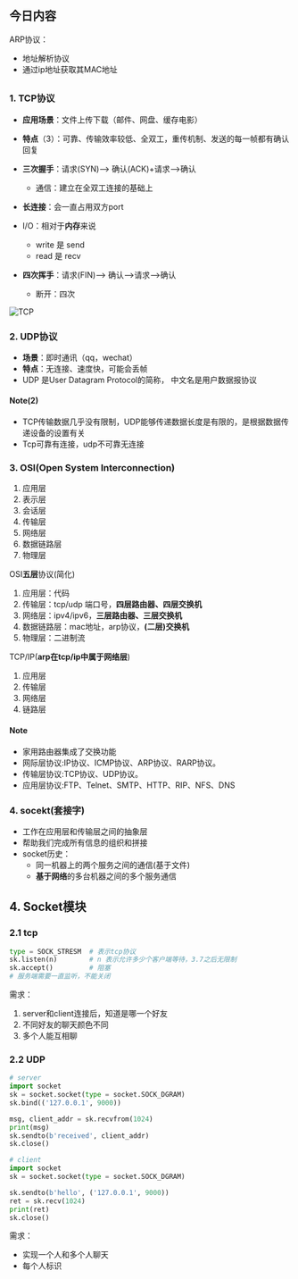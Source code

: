 ## 今日内容

ARP协议：

- 地址解析协议
- 通过ip地址获取其MAC地址

## 

### 1. TCP协议

- **应用场景**：文件上传下载（邮件、网盘、缓存电影）

- **特点**（3）：可靠、传输效率较低、全双工，重传机制、发送的每一帧都有确认回复
- **三次握手**：请求(SYN)—> 确认(ACK)+请求—>确认
  - 通信：建立在全双工连接的基础上
- **长连接**：会一直占用双方port
- I/O：相对于**内存**来说
  - write 是 send
  - read 是 recv

- **四次挥手**：请求(FIN)—> 确认—>请求—>确认
  - 断开：四次

![TCP](/Users/henry/Documents/截图/Py截图/TCP.png)

### 2. UDP协议

- **场景**：即时通讯（qq，wechat）
- **特点**：无连接、速度快，可能会丢帧
- UDP 是User Datagram Protocol的简称， 中文名是用户数据报协议

#### Note(2)

- TCP传输数据几乎没有限制，UDP能够传递数据长度是有限的，是根据数据传递设备的设置有关
- Tcp可靠有连接，udp不可靠无连接

### 3. OSI(Open System Interconnection)

1. 应用层
2. 表示层
3. 会话层
4. 传输层
5. 网络层
6. 数据链路层
7. 物理层

OSI**五层**协议(简化)

1. 应用层：代码
2. 传输层：tcp/udp 端口号，**四层路由器、四层交换机**
3. 网络层：ipv4/ipv6，**三层路由器、三层交换机**
4. 数据链路层：mac地址，arp协议，**(二层)交换机**
5. 物理层：二进制流

TCP/IP(**arp在tcp/ip中属于网络层**)

1. 应用层
2. 传输层
3. 网络层
4. 链路层

#### Note

- 家用路由器集成了交换功能
- 网际层协议:IP协议、ICMP协议、ARP协议、RARP协议。 
- 传输层协议:TCP协议、UDP协议。 
- 应用层协议:FTP、Telnet、SMTP、HTTP、RIP、NFS、DNS

### 4. socekt(套接字)

- 工作在应用层和传输层之间的抽象层
- 帮助我们完成所有信息的组织和拼接
- socket历史：
  - 同一机器上的两个服务之间的通信(基于文件)
  - **基于网络**的多台机器之间的多个服务通信

## 4. Socket模块

### 2.1 tcp

```python
type = SOCK_STRESM  # 表示tcp协议
sk.listen(n)        # n 表示允许多少个客户端等待，3.7之后无限制
sk.accept()         # 阻塞
# 服务端需要一直监听，不能关闭
```

需求：

1. server和client连接后，知道是哪一个好友
2. 不同好友的聊天颜色不同
3. 多个人能互相聊

### 2.2 UDP

```python
# server
import socket
sk = socket.socket(type = socket.SOCK_DGRAM)
sk.bind(('127.0.0.1', 9000))

msg, client_addr = sk.recvfrom(1024)
print(msg)
sk.sendto(b'received', client_addr)
sk.close()

# client
import socket
sk = socket.socket(type = socket.SOCK_DGRAM)

sk.sendto(b'hello', ('127.0.0.1', 9000))
ret = sk.recv(1024)
print(ret)
sk.close()
```

需求：

- 实现一个人和多个人聊天
- 每个人标识